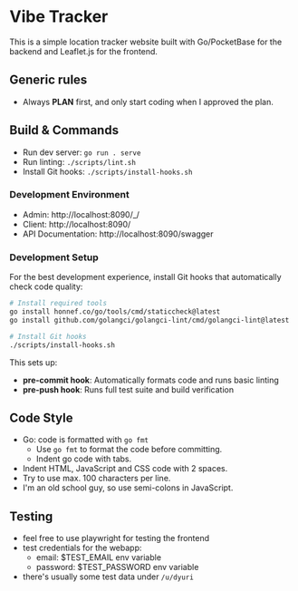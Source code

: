 # Vibe Tracker

This is a simple location tracker website built with Go/PocketBase for the backend and
Leaflet.js for the frontend.

## Generic rules

- Always **PLAN** first, and only start coding when I approved the plan.

## Build & Commands

- Run dev server: `go run . serve`
- Run linting: `./scripts/lint.sh`
- Install Git hooks: `./scripts/install-hooks.sh`

### Development Environment

- Admin: http://localhost:8090/_/
- Client: http://localhost:8090/
- API Documentation: http://localhost:8090/swagger

### Development Setup

For the best development experience, install Git hooks that automatically check code quality:

```bash
# Install required tools
go install honnef.co/go/tools/cmd/staticcheck@latest
go install github.com/golangci/golangci-lint/cmd/golangci-lint@latest

# Install Git hooks
./scripts/install-hooks.sh
```

This sets up:
- **pre-commit hook**: Automatically formats code and runs basic linting
- **pre-push hook**: Runs full test suite and build verification

## Code Style

- Go: code is formatted with `go fmt`
  - Use `go fmt` to format the code before committing.
  - Indent go code with tabs.
- Indent HTML, JavaScript and CSS code with 2 spaces.
- Try to use max. 100 characters per line.
- I'm an old school guy, so use semi-colons in JavaScript.

## Testing

- feel free to use playwright for testing the frontend
- test credentials for the webapp:
  - email: $TEST_EMAIL env variable
  - password: $TEST_PASSWORD env variable
- there's usually some test data under `/u/dyuri`

